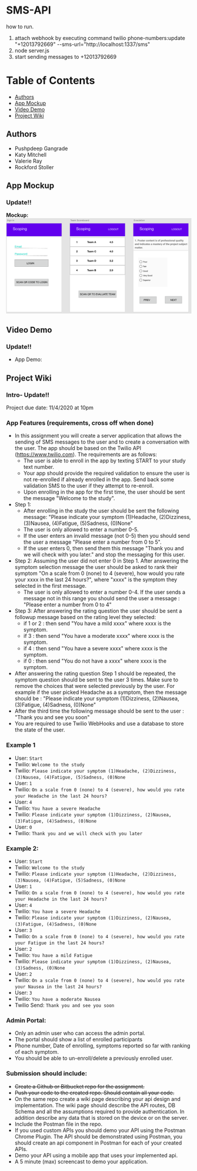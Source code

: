 # SMS-API

how to run.
1. attach webhook by executing command twilio phone-numbers:update "+12013792669" --sms-url="http://localhost:1337/sms"
2. node server.js
3. start sending messages to +12013792669

# Table of Contents
- [Authors](#authors)
- [App Mockup](#mockup)
- [Video Demo](#demo)
- [Project Wiki](#wiki)

## Authors <a name="authors"></a>
- Pushpdeep Gangrade
- Katy Mitchell
- Valerie Ray
- Rockford Stoller

## App Mockup <a name="mockup"></a>
### Update!!
<strong>Mockup:</strong>
  <br />
  <img src="https://github.com/pushpdeep-gangrade/Scoping-Project/blob/master/Mockup.png" width=800>
  <br />

## Video Demo <a name="demo"></a>
### Update!!
- App Demo:

## Project Wiki <a name="wiki"></a>
### Intro- Update!!
Project due date: 11/4/2020 at 10pm

### App Features (requirements, cross off when done)

- In this assignment you will create a server application that allows the sending of SMS messages to the user and to create a conversation with the user. The app should be based on the Twilio API (https://www.twilio.com). The requirements are as follows:
  - The user is able to enroll in the app by texting START to your study text number.
  - Your app should provide the required validation to ensure the user is not re-enrolled if already enrolled in the app. Send back some validation SMS to the user if they attempt to re-enroll.
  - Upon enrolling in the app for the first time, the user should be sent the message "Welcome to the study".
- Step 1:
  - After enrolling in the study the user should be sent the following message: "Please indicate your symptom (1)Headache, (2)Dizziness, (3)Nausea, (4)Fatigue, (5)Sadness, (0)None"
  - The user is only allowed to enter a number 0-5.
  - If the user enters an invalid message (not 0-5) then you should send the user a message "Please enter a number from 0 to 5".
  - If the user enters 0, then send them this message "Thank you and we will check with you later." and stop the messaging for this user.
- Step 2: Assuming the user did not enter 0 in Step 1. After answering the symptom selection message the user should be asked to rank their symptom "On a scale from 0 (none) to 4 (severe), how would you rate your xxxx in the last 24 hours?", where "xxxx" is the symptom they selected in the first message.
  - The user is only allowed to enter a number 0-4. If the user sends a message not in this range you should send the user a message : "Please enter a number from 0 to 4"
- Step 3: After answering the rating question the user should be sent a followup message based on the rating level they selected:
  - if 1 or 2 : then send "You have a mild xxxx" where xxxx is the symptom.
  - if 3 : then send "You have a moderate xxxx" where xxxx is the symptom.
  - if 4 : then send "You have a severe xxxx" where xxxx is the symptom.
  - if 0 : then send "You do not have a xxxx" where xxxx is the symptom.
- After answering the rating question Step 1 should be repeated, the symptom question should be sent to the user 3 times. Make sure to remove the choices that were selected previously by the user. For example if the user picked Headache as a symptom, then the message should be : "Please indicate your symptom (1)Dizziness, (2)Nausea, (3)Fatigue, (4)Sadness, (0)None"
- After the third time the following message should be sent to the user : "Thank you and see you soon"
- You are required to use Twilio WebHooks and use a database to store the state of the user.

### Example 1

- User: `Start`
- Twilio: `Welcome to the study`
- Twilio: `Please indicate your symptom (1)Headache, (2)Dizziness, (3)Nausea, (4)Fatigue, (5)Sadness, (0)None`
- User: `1`
- Twilio: `On a scale from 0 (none) to 4 (severe), how would you rate your Headache in the last 24 hours?`
- User: `4`
- Twilio: `You have a severe Headache`
- Twilio: `Please indicate your symptom (1)Dizziness, (2)Nausea, (3)Fatigue, (4)Sadness, (0)None`
- User: `0`
- Twilio: `Thank you and we will check with you later`

### Example 2:

- User: `Start`
- Twilio: `Welcome to the study`
- Twilio: `Please indicate your symptom (1)Headache, (2)Dizziness, (3)Nausea, (4)Fatigue, (5)Sadness, (0)None`
- User: `1`
- Twilio: `On a scale from 0 (none) to 4 (severe), how would you rate your Headache in the last 24 hours?`
- User: `4`
- Twilio: `You have a severe Headache`
- Twilio: `Please indicate your symptom (1)Dizziness, (2)Nausea, (3)Fatigue, (4)Sadness, (0)None`
- User: `3`
- Twilio: `On a scale from 0 (none) to 4 (severe), how would you rate your Fatigue in the last 24 hours?`
- User: `2`
- Twilio: `You have a mild Fatigue`
- Twilio: `Please indicate your symptom (1)Dizziness, (2)Nausea, (3)Sadness, (0)None`
- User: `2`
- Twilio: `On a scale from 0 (none) to 4 (severe), how would you rate your Nausea in the last 24 hours?`
- User: `3`
- Twilio: `You have a moderate Nausea`
- Twilio Send: `Thank you and see you soon`

### Admin Portal:

- Only an admin user who can access the admin portal.
- The portal should show a list of enrolled participants
- Phone number, Date of enrolling, symptoms reported so far with ranking of each symptom.
- You should be able to un-enroll/delete a previously enrolled user.


### Submission should include:

- ~~Create a Github or Bitbucket repo for the assignment.~~
- ~~Push your code to the created repo. Should contain all your code.~~
- On the same repo create a wiki page describing your api design and implementation. The wiki page should describe the API routes, DB Schema and all the assumptions required to provide authentication. In addition describe any data that is stored on the device or on the server.
- Include the Postman file in the repo.
- If you used custom APIs you should demo your API using the Postman Chrome Plugin. The API should be demonstrated using Postman, you should create an api component in Postman for each of your created APIs.
- Demo your API using a mobile app that uses your implemented api.
- A 5 minute (max) screencast to demo your application.
